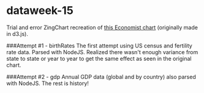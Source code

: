 # dataweek-15

Trial and error ZingChart recreation of [this Economist chart](http://infographics.economist.com/2015/tech_stocks/index.html) (originally made in d3.js).

###Attempt #1 - birthRates 
The first attempt using US census and fertility rate data. Parsed with NodeJS. Realized there wasn't enough variance from state to state or year to year to get the same effect as seen in the original chart.

###Attempt #2 - gdp
Annual GDP data (global and by country) also parsed with NodeJS. The rest is history!

